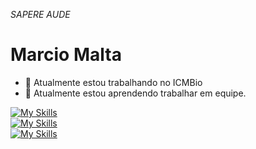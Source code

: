 *SAPERE AUDE*

# Marcio Malta

- 🔭 Atualmente estou trabalhando no ICMBio
- 🧰 Atualmente estou aprendendo trabalhar em equipe.

[![My Skills](https://skillicons.dev/icons?i=linux,docker,git,gitlab,postgres,mysql)](https://skillicons.dev)<BR>
[![My Skills](https://skillicons.dev/icons?i=py,php,cpp,java)](https://skillicons.dev)<BR>
[![My Skills](https://skillicons.dev/icons?i=django,laravel,html,css,js,nodejs,bootstrap)](https://skillicons.dev)

